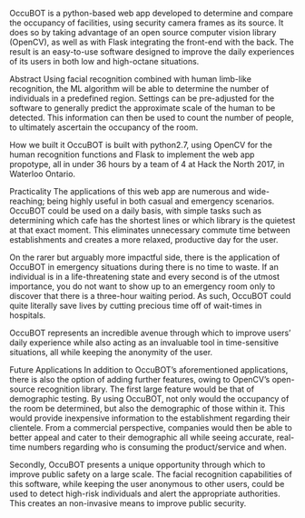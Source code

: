OccuBOT is a python-based web app developed to determine and compare the occupancy of facilities, using security camera frames as its source. It does so by taking advantage of an open source computer vision library (OpenCV), as well as with Flask integrating the front-end with the back. The result is an easy-to-use software designed to improve the daily experiences of its users in both low and high-octane situations. 

Abstract
Using facial recognition combined with human limb-like recognition, the ML algorithm will be able to determine the number of individuals in a predefined region. Settings can be pre-adjusted for the software to generally predict the approximate scale of the human to be detected. This information can then be used to count the number of people, to ultimately ascertain the occupancy of the room.

How we built it
OccuBOT is built with python2.7, using OpenCV for the human recognition functions and Flask to implement the web app propotype, all in under 36 hours by a team of 4 at Hack the North 2017, in Waterloo Ontario. 

Practicality
The applications of this web app are numerous and wide-reaching; being highly useful in both casual and emergency scenarios. OccuBOT could be used on a daily basis, with simple tasks such as determining which cafe has the shortest lines or which library is the quietest at that exact moment. This eliminates unnecessary commute time between establishments and creates a more relaxed, productive day for the user.

On the rarer but arguably more impactful side, there is the application of OccuBOT in emergency situations during there is no time to waste. If an individual is in a life-threatening state and every second is of the utmost importance, you do not want to show up to an emergency room only to discover that there is a three-hour waiting period. As such, OccuBOT could quite literally save lives by cutting precious time off of wait-times in hospitals.

OccuBOT represents an incredible avenue through which to improve users’ daily experience while also acting as an invaluable tool in time-sensitive situations, all while keeping the anonymity of the user.

Future Applications
In addition to OccuBOT’s aforementioned applications, there is also the option of adding further features, owing to OpenCV’s open-source recognition library. The first large feature would be that of demographic testing. By using OccuBOT, not only would the occupancy of the room be determined, but also the demographic of those within it. This would provide inexpensive information to the establishment regarding their clientele. From a commercial perspective, companies would then be able to better appeal and cater to their demographic all while seeing accurate, real-time numbers regarding who is consuming the product/service and when.

Secondly, OccuBOT presents a unique opportunity through which to improve public safety on a large scale. The facial recognition capabilities of this software, while keeping the user anonymous to other users, could be used to detect high-risk individuals and alert the appropriate authorities. This creates an non-invasive means to improve public security.


